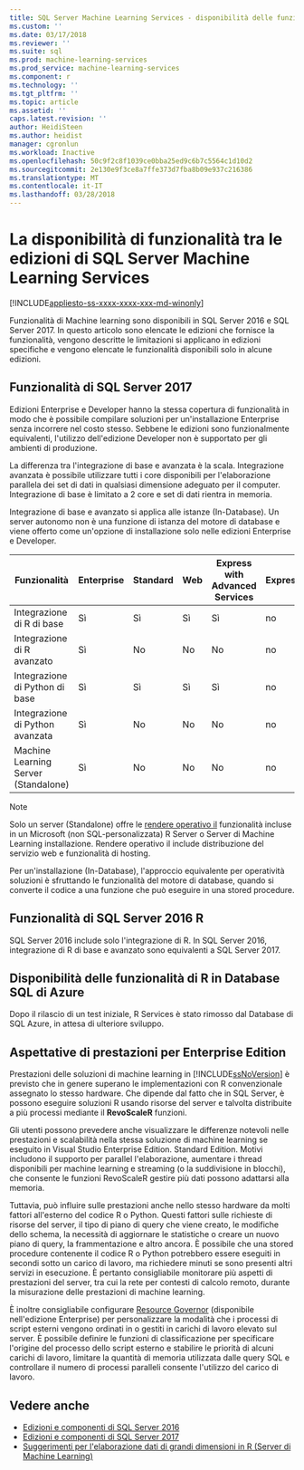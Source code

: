 ```yaml
---
title: SQL Server Machine Learning Services - disponibilità delle funzionalità tra edizioni | Documenti Microsoft
ms.custom: ''
ms.date: 03/17/2018
ms.reviewer: ''
ms.suite: sql
ms.prod: machine-learning-services
ms.prod_service: machine-learning-services
ms.component: r
ms.technology: ''
ms.tgt_pltfrm: ''
ms.topic: article
ms.assetid: ''
caps.latest.revision: ''
author: HeidiSteen
ms.author: heidist
manager: cgronlun
ms.workload: Inactive
ms.openlocfilehash: 50c9f2c8f1039ce0bba25ed9c6b7c5564c1d10d2
ms.sourcegitcommit: 2e130e9f3ce8a7ffe373d7fba8b09e937c216386
ms.translationtype: MT
ms.contentlocale: it-IT
ms.lasthandoff: 03/28/2018
---
```

# <a name="feature-availability-across-editions-of-sql-server-machine-learning-services"></a>La disponibilità di funzionalità tra le edizioni di SQL Server Machine Learning Services
[!INCLUDE[appliesto-ss-xxxx-xxxx-xxx-md-winonly](../../includes/appliesto-ss-xxxx-xxxx-xxx-md-winonly.md)]
 
 Funzionalità di Machine learning sono disponibili in SQL Server 2016 e SQL Server 2017. In questo articolo sono elencate le edizioni che fornisce la funzionalità, vengono descritte le limitazioni si applicano in edizioni specifiche e vengono elencate le funzionalità disponibili solo in alcune edizioni.


## <a name="sql-server-2017-features"></a>Funzionalità di SQL Server 2017

Edizioni Enterprise e Developer hanno la stessa copertura di funzionalità in modo che è possibile compilare soluzioni per un'installazione Enterprise senza incorrere nel costo stesso. Sebbene le edizioni sono funzionalmente equivalenti, l'utilizzo dell'edizione Developer non è supportato per gli ambienti di produzione.

La differenza tra l'integrazione di base e avanzata è la scala. Integrazione avanzata è possibile utilizzare tutti i core disponibili per l'elaborazione parallela dei set di dati in qualsiasi dimensione adeguato per il computer. Integrazione di base è limitato a 2 core e set di dati rientra in memoria. 

Integrazione di base e avanzato si applica alle istanze (In-Database). Un server autonomo non è una funzione di istanza del motore di database e viene offerto come un'opzione di installazione solo nelle edizioni Enterprise e Developer.

|Funzionalità|Enterprise|Standard|Web|Express with Advanced Services|Express 
|-------------|----------------|--------------|---------|------------------------------------|------------------------|  
|Integrazione di R di base|Sì|Sì|Sì|Sì|no|   
|Integrazione di R avanzato|Sì|No|No|No|no| 
|Integrazione di Python di base|Sì|Sì|Sì|Sì|no|
|Integrazione di Python avanzata|Sì|No|No|No|no| 
|Machine Learning Server (Standalone)|Sì|No|No|No|no|   

 > [!NOTE]
 > Solo un server (Standalone) offre le [rendere operativo il](https://docs.microsoft.com/machine-learning-server/what-is-operationalization) funzionalità incluse in un Microsoft (non SQL-personalizzata) R Server o Server di Machine Learning installazione. Rendere operativo il include distribuzione del servizio web e funzionalità di hosting.
>
> Per un'installazione (In-Database), l'approccio equivalente per operatività soluzioni è sfruttando le funzionalità del motore di database, quando si converte il codice a una funzione che può eseguire in una stored procedure.


## <a name="sql-server-2016-r-features"></a>Funzionalità di SQL Server 2016 R

SQL Server 2016 include solo l'integrazione di R. In SQL Server 2016, integrazione di R di base e avanzato sono equivalenti a SQL Server 2017.

## <a name="r-feature-availability-in-azure-sql-database"></a>Disponibilità delle funzionalità di R in Database SQL di Azure
  
Dopo il rilascio di un test iniziale, R Services è stato rimosso dal Database di SQL Azure, in attesa di ulteriore sviluppo. 

## <a name="performance-expectations-for-enterprise-edition"></a>Aspettative di prestazioni per Enterprise Edition

Prestazioni delle soluzioni di machine learning in [!INCLUDE[ssNoVersion](../../includes/ssnoversion-md.md)] è previsto che in genere superano le implementazioni con R convenzionale assegnato lo stesso hardware. Che dipende dal fatto che in SQL Server, è possono eseguire soluzioni R usando risorse del server e talvolta distribuite a più processi mediante il **RevoScaleR** funzioni. 

Gli utenti possono prevedere anche visualizzare le differenze notevoli nelle prestazioni e scalabilità nella stessa soluzione di machine learning se eseguito in Visual Studio Enterprise Edition. Standard Edition. Motivi includono il supporto per parallel l'elaborazione, aumentare i thread disponibili per machine learning e streaming (o la suddivisione in blocchi), che consente le funzioni RevoScaleR gestire più dati possono adattarsi alla memoria. 

Tuttavia, può influire sulle prestazioni anche nello stesso hardware da molti fattori all'esterno del codice R o Python. Questi fattori sulle richieste di risorse del server, il tipo di piano di query che viene creato, le modifiche dello schema, la necessità di aggiornare le statistiche o creare un nuovo piano di query, la frammentazione e altro ancora. È possibile che una stored procedure contenente il codice R o Python potrebbero essere eseguiti in secondi sotto un carico di lavoro, ma richiedere minuti se sono presenti altri servizi in esecuzione.  È pertanto consigliabile monitorare più aspetti di prestazioni del server, tra cui la rete per contesti di calcolo remoto, durante la misurazione delle prestazioni di machine learning.

È inoltre consigliabile configurare [Resource Governor](../../relational-databases/resource-governor/resource-governor.md) (disponibile nell'edizione Enterprise) per personalizzare la modalità che i processi di script esterni vengono ordinati in o gestiti in carichi di lavoro elevato sul server. È possibile definire le funzioni di classificazione per specificare l'origine del processo dello script esterno e stabilire le priorità di alcuni carichi di lavoro, limitare la quantità di memoria utilizzata dalle query SQL e controllare il numero di processi paralleli consente l'utilizzo del carico di lavoro.

## <a name="see-also"></a>Vedere anche

+ [Edizioni e componenti di SQL Server 2016](../../sql-server/editions-and-components-of-sql-server-2016.md)
+ [Edizioni e componenti di SQL Server 2017](../../sql-server/editions-and-components-of-sql-server-2017.md)
+ [Suggerimenti per l'elaborazione dati di grandi dimensioni in R (Server di Machine Learning)](https://docs.microsoft.com/machine-learning-server/r/tutorial-large-data-tips)
